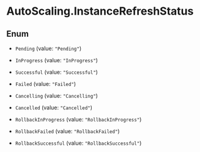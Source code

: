 # AutoScaling.InstanceRefreshStatus

## Enum


* `Pending` (value: `"Pending"`)

* `InProgress` (value: `"InProgress"`)

* `Successful` (value: `"Successful"`)

* `Failed` (value: `"Failed"`)

* `Cancelling` (value: `"Cancelling"`)

* `Cancelled` (value: `"Cancelled"`)

* `RollbackInProgress` (value: `"RollbackInProgress"`)

* `RollbackFailed` (value: `"RollbackFailed"`)

* `RollbackSuccessful` (value: `"RollbackSuccessful"`)


